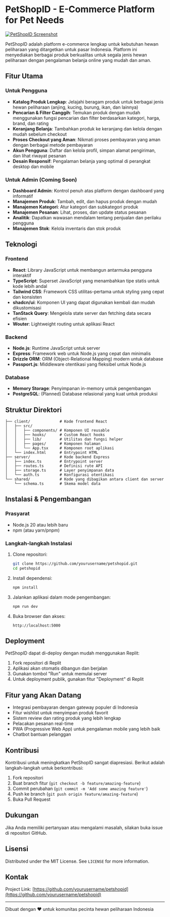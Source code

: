 
# PetShopID - E-Commerce Platform for Pet Needs

[![PetShopID Screenshot](https://images.unsplash.com/photo-1516734212186-a967f81ad0d7?ixlib=rb-1.2.1&auto=format&fit=crop&w=1350&q=80)](https://petshopid.replit.app)

PetShopID adalah platform e-commerce lengkap untuk kebutuhan hewan peliharaan yang ditargetkan untuk pasar Indonesia. Platform ini menyediakan berbagai produk berkualitas untuk segala jenis hewan peliharaan dengan pengalaman belanja online yang mudah dan aman.

## Fitur Utama

### Untuk Pengguna
- **Katalog Produk Lengkap**: Jelajahi beragam produk untuk berbagai jenis hewan peliharaan (anjing, kucing, burung, ikan, dan lainnya)
- **Pencarian & Filter Canggih**: Temukan produk dengan mudah menggunakan fungsi pencarian dan filter berdasarkan kategori, harga, brand, dan rating
- **Keranjang Belanja**: Tambahkan produk ke keranjang dan kelola dengan mudah sebelum checkout
- **Proses Checkout yang Aman**: Nikmati proses pembayaran yang aman dengan berbagai metode pembayaran
- **Akun Pengguna**: Daftar dan kelola profil, simpan alamat pengiriman, dan lihat riwayat pesanan
- **Desain Responsif**: Pengalaman belanja yang optimal di perangkat desktop dan mobile

### Untuk Admin (Coming Soon)
- **Dashboard Admin**: Kontrol penuh atas platform dengan dashboard yang informatif
- **Manajemen Produk**: Tambah, edit, dan hapus produk dengan mudah
- **Manajemen Kategori**: Atur kategori dan subkategori produk
- **Manajemen Pesanan**: Lihat, proses, dan update status pesanan
- **Analitik**: Dapatkan wawasan mendalam tentang penjualan dan perilaku pengguna
- **Manajemen Stok**: Kelola inventaris dan stok produk

## Teknologi

### Frontend
- **React**: Library JavaScript untuk membangun antarmuka pengguna interaktif
- **TypeScript**: Superset JavaScript yang menambahkan tipe statis untuk kode lebih andal
- **Tailwind CSS**: Framework CSS utilitas-pertama untuk styling yang cepat dan konsisten
- **shadcn/ui**: Komponen UI yang dapat digunakan kembali dan mudah dikustomisasi
- **TanStack Query**: Mengelola state server dan fetching data secara efisien
- **Wouter**: Lightweight routing untuk aplikasi React

### Backend
- **Node.js**: Runtime JavaScript untuk server
- **Express**: Framework web untuk Node.js yang cepat dan minimalis
- **Drizzle ORM**: ORM (Object-Relational Mapping) modern untuk database
- **Passport.js**: Middleware otentikasi yang fleksibel untuk Node.js

### Database
- **Memory Storage**: Penyimpanan in-memory untuk pengembangan
- **PostgreSQL**: (Planned) Database relasional yang kuat untuk produksi

## Struktur Direktori

```
├── client/             # Kode frontend React
│   ├── src/
│   │   ├── components/ # Komponen UI reusable
│   │   ├── hooks/      # Custom React hooks
│   │   ├── lib/        # Utilitas dan fungsi helper
│   │   ├── pages/      # Komponen halaman
│   │   └── App.tsx     # Komponen root aplikasi
│   └── index.html      # Entrypoint HTML
├── server/             # Kode backend Express
│   ├── index.ts        # Entrypoint server
│   ├── routes.ts       # Definisi rute API
│   ├── storage.ts      # Layer penyimpanan data
│   └── auth.ts         # Konfigurasi otentikasi
└── shared/             # Kode yang dibagikan antara client dan server
    └── schema.ts       # Skema model data
```

## Instalasi & Pengembangan

### Prasyarat
- Node.js 20 atau lebih baru
- npm (atau yarn/pnpm)

### Langkah-langkah Instalasi

1. Clone repositori:
   ```bash
   git clone https://github.com/yourusername/petshopid.git
   cd petshopid
   ```

2. Install dependensi:
   ```bash
   npm install
   ```

3. Jalankan aplikasi dalam mode pengembangan:
   ```bash
   npm run dev
   ```

4. Buka browser dan akses:
   ```
   http://localhost:5000
   ```

## Deployment

PetShopID dapat di-deploy dengan mudah menggunakan Replit:

1. Fork repositori di Replit
2. Aplikasi akan otomatis dibangun dan berjalan
3. Gunakan tombol "Run" untuk memulai server
4. Untuk deployment publik, gunakan fitur "Deployment" di Replit

## Fitur yang Akan Datang

- Integrasi pembayaran dengan gateway populer di Indonesia
- Fitur wishlist untuk menyimpan produk favorit
- Sistem review dan rating produk yang lebih lengkap
- Pelacakan pesanan real-time
- PWA (Progressive Web App) untuk pengalaman mobile yang lebih baik
- Chatbot bantuan pelanggan

## Kontribusi

Kontribusi untuk meningkatkan PetShopID sangat diapresiasi. Berikut adalah langkah-langkah untuk berkontribusi:

1. Fork repositori
2. Buat branch fitur (`git checkout -b feature/amazing-feature`)
3. Commit perubahan (`git commit -m 'Add some amazing feature'`)
4. Push ke branch (`git push origin feature/amazing-feature`)
5. Buka Pull Request

## Dukungan

Jika Anda memiliki pertanyaan atau mengalami masalah, silakan buka issue di repositori GitHub.

## Lisensi

Distributed under the MIT License. See `LICENSE` for more information.

## Kontak

Project Link: [https://github.com/yourusername/petshopid](https://github.com/yourusername/petshopid)

---

Dibuat dengan ❤️ untuk komunitas pecinta hewan peliharaan Indonesia
